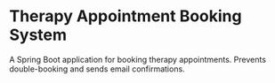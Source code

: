 # Therapy Appointment Booking System

A Spring Boot application for booking therapy appointments. Prevents double-booking and sends email confirmations.

